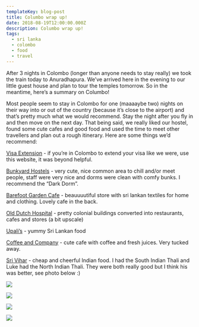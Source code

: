 ```yaml
---
templateKey: blog-post
title: Columbo wrap up!
date: 2018-08-19T12:00:00.000Z
description: Columbo wrap up!
tags:
  - sri lanka
  - colombo
  - food
  - travel
---
```


After 3 nights in Colombo (longer than anyone needs to stay really) we took the train today to Anuradhapura. We’ve arrived here in the evening to our little guest house and plan to tour the temples tomorrow. So in the meantime, here’s a summary on Columbo!

Most people seem to stay in Colombo for one (maaaaybe two) nights on their way into or out of the country (because it’s close to the airport) and that’s pretty much what we would recommend. Stay the night after you fly in and then move on the next day. That being said, we really liked our hostel, found some cute cafes and good food and used the time to meet other travellers and plan out a rough itinerary. Here are some things we’d recommend:

[Visa Extension](https://www.whereintheworldisnico.com/assemblage/how-to-extend-a-sri-lanka-tourist-visa) - if you’re in Colombo to extend your visa like we were, use this website, it was beyond helpful.

[Bunkyard Hostels](http://bunkyardhostels.com/) - very cute, nice common area to chill and/or meet people, staff were very nice and dorms were clean with comfy bunks. I recommend the “Dark Dorm”.

[Barefoot Garden Cafe](http://www.barefootceylon.com/cafe/) - beauuuutiful store with sri lankan textiles for home and clothing. Lovely cafe in the back.

[Old Dutch Hospital](https://lanka.com/about/attractions/old-colombo-dutch-hospital/) - pretty colonial buildings converted into restaurants, cafes and stores (a bit upscale)

[Upali’s](http://www.upalis.com/colombo/default.aspx) - yummy Sri Lankan food

[Coffee and Company](http://coffeeandcompanylk.com/) - cute cafe with coffee and fresh juices. Very tucked away.

[Sri Vihar](https://www.facebook.com/pages/biz/Sri-Vihar-1039001796142451/) - cheap and cheerful Indian food. I had the South Indian Thali and Luke had the North Indian Thali. They were both really good but I think his was better, see photo below :)

![](/img/20180819_01.jpg)

![](/img/20180819_02.jpg)

![](/img/20180819_03.jpg)

![](/img/20180819_04.jpg)
